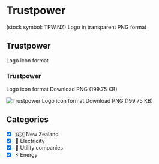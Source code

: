 # Trustpower
 (stock symbol: TPW.NZ) Logo in transparent PNG format

## Trustpower
 Logo icon format

### Trustpower
 Logo icon format Download PNG (199.75 KB)

![Trustpower
 Logo icon format Download PNG (199.75 KB)](/img/orig/TPW.NZ-d522a59a.png)



## Categories
- [x] 🇳🇿 New Zealand
- [x] 🔋 Electricity
- [x] 🚰 Utility companies
- [x] ⚡ Energy
